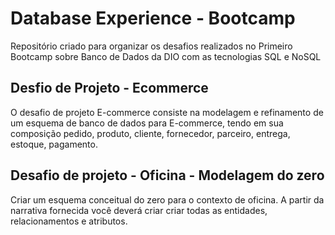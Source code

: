 # Database Experience - Bootcamp
Repositório criado para organizar os desafios realizados no Primeiro Bootcamp sobre Banco de Dados da DIO com as tecnologias SQL e NoSQL

## Desfio de Projeto - Ecommerce

O desafio de projeto E-commerce consiste na modelagem e refinamento de um esquema de banco de dados para E-commerce, tendo em sua composição pedido, produto, cliente, fornecedor, parceiro, entrega, estoque, pagamento.

## Desafio de projeto - Oficina - Modelagem do zero

Criar um esquema conceitual do zero para o contexto de oficina. A partir da narrativa fornecida você deverá criar criar todas as entidades, relacionamentos e atributos.
